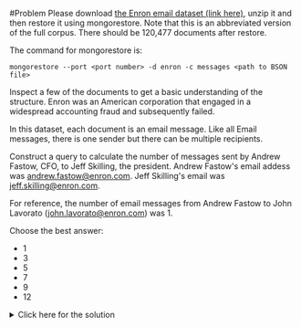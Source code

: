 #Problem
Please download <a href="https://s3.amazonaws.com/edu-downloads.10gen.com/enron/enron.zip">the Enron email dataset (link here)</a>, unzip it and then restore it using mongorestore. Note that this is an abbreviated version of the full corpus. There should be 120,477 documents after restore.

The command for mongorestore is:

    mongorestore --port <port number> -d enron -c messages <path to BSON file>

Inspect a few of the documents to get a basic understanding of the structure. Enron was an American corporation that engaged in a widespread accounting fraud and subsequently failed.

In this dataset, each document is an email message. Like all Email messages, there is one sender but there can be multiple recipients.

Construct a query to calculate the number of messages sent by Andrew Fastow, CFO, to Jeff Skilling, the president. Andrew Fastow's email addess was andrew.fastow@enron.com. Jeff Skilling's email was jeff.skilling@enron.com.

For reference, the number of email messages from Andrew Fastow to John Lavorato (john.lavorato@enron.com) was 1.

Choose the best answer:
- 1
- 3
- 5
- 7
- 9
- 12

<details>
  <summary>Click here for the solution</summary>
  whatever
</details>
